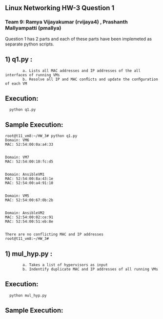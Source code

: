 ##     Linux Networking HW-3 Question 1 
###    Team 9:  Ramya Vijayakumar (rvijaya4) , Prashanth Mallyampatti (pmallya)


Question 1 has 2 parts and each of these parts have been implemeted as separate python scripts.

## **1) q1.py :**  
			a. Lists all MAC addresses and IP addresses of the all interfaces of running VMs
			b. Resolve all IP and MAC conﬂicts and update the conﬁguration of each VM
			
## **Execution:**		
      python q1.py

## **Sample Execution:**

```
root@t11_vm8:~/HW_3# python q1.py
Domain: VM6
MAC: 52:54:00:0a:a4:33


Domain: VM7
MAC: 52:54:00:10:fc:d5


Domain: AnsibleVM1
MAC: 52:54:00:8a:43:1e
MAC: 52:54:00:a4:91:10


Domain: VM5
MAC: 52:54:00:67:0b:2b


Domain: AnsibleVM2
MAC: 52:54:00:02:ce:91
MAC: 52:54:00:51:eb:8e


There are no conflicting MAC and IP addresses
root@t11_vm8:~/HW_3#
```



## **1) mul_hyp.py :**  
			a. Takes a list of hypervisors as input
			b. Indentify duplicate MAC and IP addresses of all running VMs
			
## **Execution:**		
      python mul_hyp.py
      
## **Sample Execution:**

```

```
